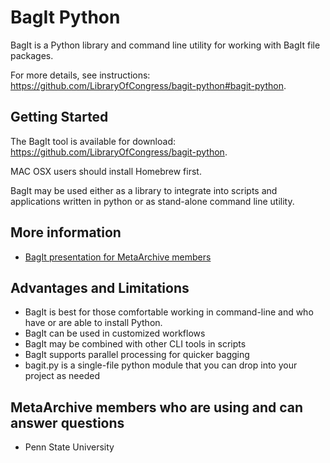 BagIt Python
============

BagIt is a Python library and command line utility for working with BagIt file packages.

For more details, see instructions: <https://github.com/LibraryOfCongress/bagit-python#bagit-python>. 

Getting Started
---------------

The BagIt tool is available for download: <https://github.com/LibraryOfCongress/bagit-python>.

MAC OSX users should install Homebrew first. 

BagIt may be used either as a library to integrate into scripts and applications written in python or as stand-alone command line utility.

More information
----------------

* [BagIt presentation for MetaArchive members](https://docs.google.com/presentation/d/1ZDvIaP8t0Od4X8LIsKgW-Y0r6U8DRlOXJqPDeiJwmqw/edit?usp=sharing)

Advantages and Limitations
--------------------------

* BagIt is best for those comfortable working in command-line and who have or are able to install Python.
* BagIt can be used in customized workflows
* BagIt may be combined with other CLI tools in scripts
* BagIt supports parallel processing for quicker bagging
* bagit.py is a single-file python module that you can drop into your project as needed

MetaArchive members who are using and can answer questions
----------------------------------------------------------

* Penn State University
